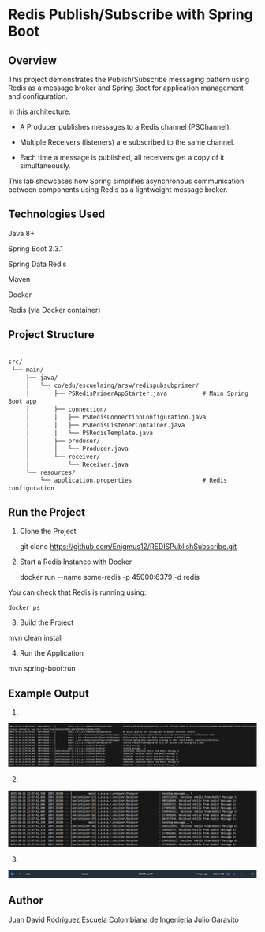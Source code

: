 # Redis Publish/Subscribe with Spring Boot

## Overview

This project demonstrates the Publish/Subscribe messaging pattern using Redis as a message broker and Spring Boot for application management and configuration.

In this architecture:

* A Producer publishes messages to a Redis channel (PSChannel).

* Multiple Receivers (listeners) are subscribed to the same channel.

* Each time a message is published, all receivers get a copy of it simultaneously.

This lab showcases how Spring simplifies asynchronous communication between components using Redis as a lightweight message broker.

## Technologies Used

Java 8+

Spring Boot 2.3.1

Spring Data Redis

Maven

Docker

Redis (via Docker container)

## Project Structure

```plaintext

src/
 └── main/
     ├── java/
     │   └── co/edu/escuelaing/arsw/redispubsubprimer/
     │       ├── PSRedisPrimerAppStarter.java          # Main Spring Boot app
     │       ├── connection/
     │       │   ├── PSRedisConnectionConfiguration.java
     │       │   ├── PSRedisListenerContainer.java
     │       │   └── PSRedisTemplate.java
     │       ├── producer/
     │       │   └── Producer.java
     │       └── receiver/
     │           └── Receiver.java
     └── resources/
         └── application.properties                    # Redis configuration

```

## Run the Project

1. Clone the Project

    git clone https://github.com/Enigmus12/REDISPublishSubscribe.git

2. Start a Redis Instance with Docker

    docker run --name some-redis -p 45000:6379 -d redis

You can check that Redis is running using:

    docker ps

3. Build the Project

mvn clean install

4. Run the Application

mvn spring-boot:run

## Example Output

1. 

![alt text](img/image.png)

2. 

![alt text](img/image-1.png)

3. 

![alt text](img/image-2.png)


## Author

Juan David Rodríguez
Escuela Colombiana de Ingeniería Julio Garavito


